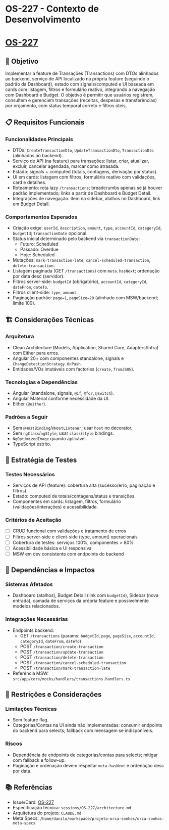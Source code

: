 # OS-227 - Contexto de Desenvolvimento

# [OS-227](https://orca-sonhos.atlassian.net/browse/OS-227)

## 🎯 Objetivo

Implementar a feature de Transações (Transactions) com DTOs alinhados ao backend, serviço de API localizado na própria feature (seguindo o padrão da Dashboard), estado com signals/computed e UI baseada em cards com listagem, filtros e formulário reativo, integrando a navegação com Dashboard e Budget. O objetivo é permitir que usuários registrem, consultem e gerenciem transações (receitas, despesas e transferências) por orçamento, com status temporal correto e filtros úteis.

## 📋 Requisitos Funcionais

### Funcionalidades Principais

- DTOs: `CreateTransactionDto`, `UpdateTransactionDto`, `TransactionDto` (alinhados ao backend).
- Serviço de API (na feature) para transações: listar, criar, atualizar, excluir, cancelar agendada, marcar como atrasada.
- Estado: signals + computed (totais, contagens, derivação por status).
- UI em cards: listagem com filtros, formulário reativo com validações, card e detalhes.
- Roteamento: rota lazy `/transactions`; breadcrumbs apenas se já houver padrão implementado; links a partir de Dashboard e Budget Detail.
- Integrações de navegação: item na sidebar, atalhos no Dashboard, link em Budget Detail.

### Comportamentos Esperados

- Criação exige: `userId`, `description`, `amount`, `type`, `accountId`, `categoryId`, `budgetId`; `transactionDate` opcional.
- Status inicial determinado pelo backend via `transactionDate`:
  - Futuro: Scheduled
  - Passado: Overdue
  - Hoje: Scheduled
- Mutações: `mark-transaction-late`, `cancel-scheduled-transaction`, `delete-transaction`.
- Listagem paginada (GET `/transactions`) com `meta.hasNext`; ordenação por data desc (servidor).
- Filtros server-side: `budgetId` (obrigatório), `accountId`, `categoryId`, `dateFrom`, `dateTo`.
- Filtros client-side: `type`, `amount`.
- Paginação padrão: `page=1`, `pageSize=20` (alinhado com MSW/backend; limite 100).

## 🏗️ Considerações Técnicas

### Arquitetura

- Clean Architecture (Models, Application, Shared Core, Adapters/Infra) com Either para erros.
- Angular 20+ com componentes standalone, signals e `ChangeDetectionStrategy.OnPush`.
- Entidades/VOs imutáveis com factories (`create`, `fromJSON`).

### Tecnologias e Dependências

- Angular (standalone, signals, `@if`, `@for`, `@switch`).
- Angular Material conforme necessidade da UI.
- Either (`@either`).

### Padrões a Seguir

- Sem `@HostBinding`/`@HostListener`; usar `host` no decorator.
- Sem `ngClass`/`ngStyle`; usar `class`/`style` bindings.
- `NgOptimizedImage` quando aplicável.
- TypeScript estrito.

## 🧪 Estratégia de Testes

### Testes Necessários

- Serviços de API (feature): cobertura alta (sucesso/erro, paginação e filtros).
- Estado: computed de totais/contagens/status e transições.
- Componentes em cards: listagem, filtros, formulário (validações/interações) e acessibilidade.

### Critérios de Aceitação

- [ ] CRUD funcional com validações e tratamento de erros
- [ ] Filtros server-side e client-side (type, amount) operacionais
- [ ] Cobertura de testes: serviços 100%, componentes > 80%
- [ ] Acessibilidade básica e UI responsiva
- [ ] MSW em dev consistente com endpoints do backend

## 🔗 Dependências e Impactos

### Sistemas Afetados

- Dashboard (atalhos), Budget Detail (link com `budgetId`), Sidebar (nova entrada), camada de serviços da própria feature e possivelmente modelos relacionados.

### Integrações Necessárias

- Endpoints backend:
  - GET `/transactions` (params: `budgetId`, `page`, `pageSize`, `accountId`, `categoryId`, `dateFrom`, `dateTo`)
  - POST `/transaction/create-transaction`
  - POST `/transaction/update-transaction`
  - POST `/transaction/delete-transaction`
  - POST `/transaction/cancel-scheduled-transaction`
  - POST `/transaction/mark-transaction-late`
- Referência MSW: `src/app/core/mocks/handlers/transactions.handlers.ts`

## 🚧 Restrições e Considerações

### Limitações Técnicas

- Sem feature flag.
- Categorias/Contas na UI ainda não implementadas: consumir endpoints do backend para selects; fallback com mensagem se indisponíveis.

### Riscos

- Dependência de endpoints de categorias/contas para selects; mitigar com fallback e follow-up.
- Paginação e ordenação devem respeitar `meta.hasNext` e ordenação desc por data.

## 📚 Referências

- Issue/Card: [OS-227](https://orca-sonhos.atlassian.net/browse/OS-227)
- Especificação técnica: `sessions/OS-227/architecture.md`
- Arquitetura do projeto: `CLAUDE.md`
- Meta Specs: `/home/danilo/workspace/projeto-orca-sonhos/orca-sonhos-meta-specs`
